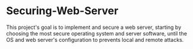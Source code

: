 # Securing-Web-Server
This project's goal is to implement and secure a web server, starting by choosing the most secure operating system and server software, until the OS and web server's configuration to prevents local and remote attacks.
